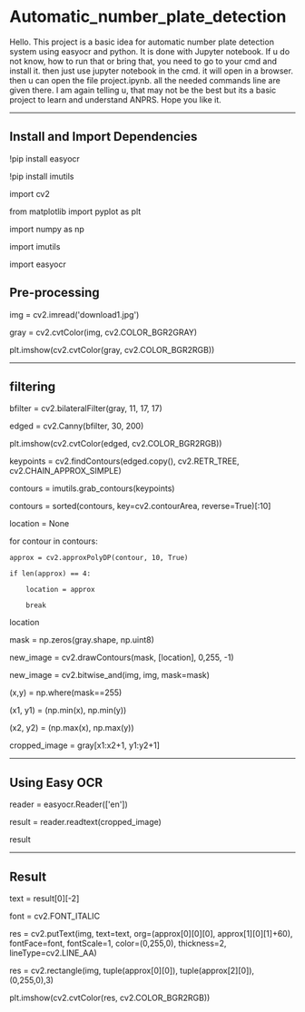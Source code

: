 # Automatic_number_plate_detection
Hello.
This project is a basic idea for automatic number plate detection system using easyocr and python.
It is done with Jupyter notebook. If u do not know, how to run that or bring that, you need to go to your cmd and install it. then just use jupyter notebook in the cmd. it will open in a browser.
then u can open the file project.ipynb.
all the needed commands line are given there.
I am again telling u, that may not be the best but its a basic project to learn and understand ANPRS.
Hope you like it.

----
Install and Import Dependencies
----

!pip install easyocr

!pip install imutils



import cv2

from matplotlib import pyplot as plt

import numpy as np

import imutils

import easyocr


 
Pre-processing
----

img = cv2.imread('download1.jpg')

gray = cv2.cvtColor(img, cv2.COLOR_BGR2GRAY)

plt.imshow(cv2.cvtColor(gray, cv2.COLOR_BGR2RGB))



----
filtering
----

bfilter = cv2.bilateralFilter(gray, 11, 17, 17)

edged = cv2.Canny(bfilter, 30, 200)

plt.imshow(cv2.cvtColor(edged, cv2.COLOR_BGR2RGB))





keypoints = cv2.findContours(edged.copy(), cv2.RETR_TREE, cv2.CHAIN_APPROX_SIMPLE)

contours = imutils.grab_contours(keypoints)

contours = sorted(contours, key=cv2.contourArea, reverse=True)[:10]



location = None

for contour in contours:

    approx = cv2.approxPolyDP(contour, 10, True)
    
    if len(approx) == 4:
    
        location = approx
        
        break
        
location

mask = np.zeros(gray.shape, np.uint8)

new_image = cv2.drawContours(mask, [location], 0,255, -1)

new_image = cv2.bitwise_and(img, img, mask=mask)



(x,y) = np.where(mask==255)

(x1, y1) = (np.min(x), np.min(y))

(x2, y2) = (np.max(x), np.max(y))

cropped_image = gray[x1:x2+1, y1:y2+1]



----
Using Easy OCR
----

reader = easyocr.Reader(['en'])

result = reader.readtext(cropped_image)

result




----
Result
----

text = result[0][-2]

font = cv2.FONT_ITALIC

res = cv2.putText(img, text=text, org=(approx[0][0][0], approx[1][0][1]+60), fontFace=font, fontScale=1, color=(0,255,0), thickness=2, lineType=cv2.LINE_AA)

res = cv2.rectangle(img, tuple(approx[0][0]), tuple(approx[2][0]), (0,255,0),3)

plt.imshow(cv2.cvtColor(res, cv2.COLOR_BGR2RGB))


